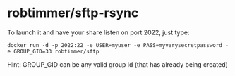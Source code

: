 # robtimmer/sftp-rsync

To launch it and have your share listen on port 2022, just type:

```
docker run -d -p 2022:22 -e USER=myuser -e PASS=myverysecretpassword -e GROUP_GID=33 robtimmer/sftp
```

Hint: GROUP_GID can be any valid group id (that has already being created)
